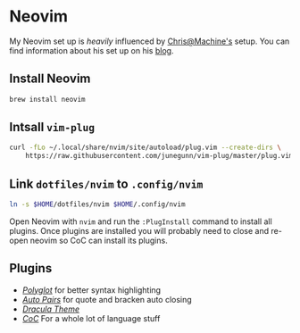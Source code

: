 # Neovim

My Neovim set up is _heavily_ influenced by [Chris@Machine's](https://github.com/ChristianChiarulli/nvim) setup.
You can find information about his set up on his [blog](https://www.chrisatmachine.com/neovim).

## Install Neovim

```bash
brew install neovim
```

## Intsall `vim-plug`

```bash
curl -fLo ~/.local/share/nvim/site/autoload/plug.vim --create-dirs \
    https://raw.githubusercontent.com/junegunn/vim-plug/master/plug.vim
```

## Link `dotfiles/nvim` to `.config/nvim`

```bash
ln -s $HOME/dotfiles/nvim $HOME/.config/nvim
```

Open Neovim with `nvim` and run the `:PlugInstall` command to install all plugins.
Once plugins are installed you will probably need to close and re-open neovim
so CoC can install its plugins.

## Plugins

- _[Polyglot](https://github.com/sheerun/vim-polyglot)_ for better syntax highlighting
- _[Auto Pairs](https://github.com/jiangmiao/auto-pairs)_ for quote and bracken auto closing
- _[Dracula Theme](https://github.com/dracula/vim)_
- _[CoC](https://github.com/neoclide/coc.vim)_ For a whole lot of language stuff
